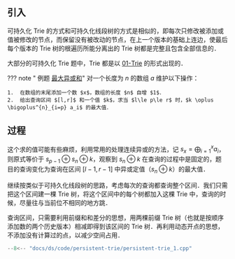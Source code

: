 ## 引入

可持久化 Trie 的方式和可持久化线段树的方式是相似的，即每次只修改被添加或值被修改的节点，而保留没有被改动的节点，在上一个版本的基础上连边，使最后每个版本的 Trie 树的根遍历所能分离出的 Trie 树都是完整且包含全部信息的．

大部分的可持久化 Trie 题中，Trie 都是以 [01-Trie](../string/trie.md#维护异或极值) 的形式出现的．

??? note " 例题 [最大异或和](https://www.luogu.com.cn/problem/P4735)"
    对一个长度为 $n$ 的数组 $a$ 维护以下操作：
    
    1.  在数组的末尾添加一个数 $x$，数组的长度 $n$ 自增 $1$．
    2.  给出查询区间 $[l,r]$ 和一个值 $k$，求当 $l\le p\le r$ 时，$k \oplus \bigoplus^{n}_{i=p} a_i$ 的最大值．

## 过程

这个求的值可能有些麻烦，利用常用的处理连续异或的方法，记 $s_x=\bigoplus_{i=1}^x a_i$，则原式等价于 $s_{p-1}\oplus s_n\oplus k$，观察到 $s_n \oplus k$ 在查询的过程中是固定的，题目的查询变化为查询在区间 $[l-1,r-1]$ 中异或定值（$s_n\oplus k$）的最大值．

继续按类似于可持久化线段树的思路，考虑每次的查询都查询整个区间．我们只需把这个区间建一棵 Trie 树，将这个区间中的每个树都加入这棵 Trie 中，查询的时候，尽量往与当前位不相同的地方跳．

查询区间，只需要利用前缀和和差分的思想，用两棵前缀 Trie 树（也就是按顺序添加数的两个历史版本）相减即得到该区间的 Trie 树．再利用动态开点的思想，不添加没有计算过的点，以减少空间占用．

```cpp
--8<-- "docs/ds/code/persistent-trie/persistent-trie_1.cpp"
```

